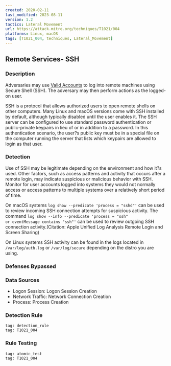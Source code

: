 ```yaml
---
created: 2020-02-11
last_modified: 2023-08-11
version: 1.2
tactics: Lateral Movement
url: https://attack.mitre.org/techniques/T1021/004
platforms: Linux, macOS
tags: [T1021_004, techniques, Lateral_Movement]
---
```


## Remote Services- SSH

### Description

Adversaries may use [Valid Accounts](https://attack.mitre.org/techniques/T1078) to log into remote machines using Secure Shell (SSH). The adversary may then perform actions as the logged-on user.

SSH is a protocol that allows authorized users to open remote shells on other computers. Many Linux and macOS versions come with SSH installed by default, although typically disabled until the user enables it. The SSH server can be configured to use standard password authentication or public-private keypairs in lieu of or in addition to a password. In this authentication scenario, the user?s public key must be in a special file on the computer running the server that lists which keypairs are allowed to login as that user.

### Detection

Use of SSH may be legitimate depending on the environment and how it?s used. Other factors, such as access patterns and activity that occurs after a remote login, may indicate suspicious or malicious behavior with SSH. Monitor for user accounts logged into systems they would not normally access or access patterns to multiple systems over a relatively short period of time.

On macOS systems <code>log show --predicate 'process = "sshd"'</code> can be used to review incoming SSH connection attempts for suspicious activity. The command <code>log show --info --predicate 'process = "ssh" or eventMessage contains "ssh"'</code> can be used to review outgoing SSH connection activity.(Citation: Apple Unified Log Analysis Remote Login and Screen Sharing)

On Linux systems SSH activity can be found in the logs located in <code>/var/log/auth.log</code> or <code>/var/log/secure</code> depending on the distro you are using.

### Defenses Bypassed



### Data Sources

  - Logon Session: Logon Session Creation
  -  Network Traffic: Network Connection Creation
  -  Process: Process Creation
### Detection Rule

```query
tag: detection_rule
tag: T1021_004
```

### Rule Testing

```query
tag: atomic_test
tag: T1021_004
```
